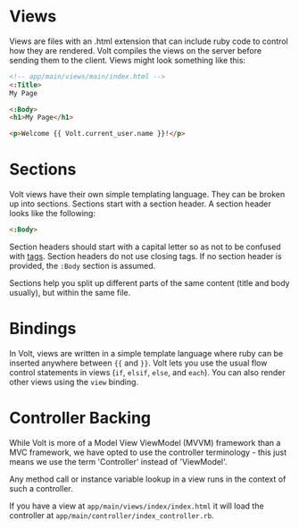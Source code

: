 # Views

Views are files with an .html extension that can include ruby code to control how they are rendered.  Volt compiles the views on the server before sending them to the client.  Views might look something like this:

```html
<!-- app/main/views/main/index.html -->
<:Title>
My Page

<:Body>
<h1>My Page</h1>

<p>Welcome {{ Volt.current_user.name }}!</p>
```

# Sections

Volt views have their own simple templating language.  They can be broken up into sections. Sections start with a section header.  A section header looks like the following:

```html
<:Body>
```

Section headers should start with a capital letter so as not to be confused with [tags](#tags).  Section headers do not use closing tags.  If no section header is provided, the ```:Body``` section is assumed.

Sections help you split up different parts of the same content (title and body usually), but within the same file.

# Bindings

In Volt, views are written in a simple template language where ruby can be inserted anywhere between ```{{``` and ```}}```.  Volt lets you use the usual flow control statements in views (```if```, ```elsif```, ```else```, and ```each```).  You can also render other views using the ```view``` binding.

# Controller Backing

While Volt is more of a Model View ViewModel (MVVM) framework than a MVC framework, we have opted to use the controller terminology - this just means we use the term 'Controller' instead of 'ViewModel'.

Any method call or instance variable lookup in a view runs in the context of such a controller.

If you have a view at ```app/main/views/index/index.html``` it will load the controller at ```app/main/controller/index_controller.rb```.
